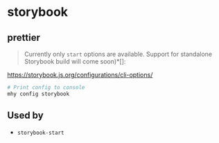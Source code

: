 # storybook

## prettier

> Currently only `start` options are available. Support for standalone Storybook build will come soon)*[]:

https://storybook.js.org/configurations/cli-options/

```bash
# Print config to console
mhy config storybook
```

## Used by
- `storybook-start`

